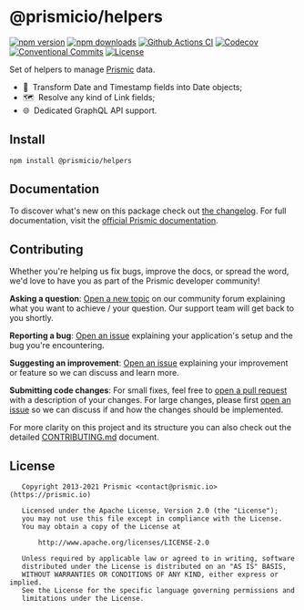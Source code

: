 # @prismicio/helpers

[![npm version][npm-version-src]][npm-version-href]
[![npm downloads][npm-downloads-src]][npm-downloads-href]
[![Github Actions CI][github-actions-ci-src]][github-actions-ci-href]
[![Codecov][codecov-src]][codecov-href]
[![Conventional Commits][conventional-commits-src]][conventional-commits-href]
[![License][license-src]][license-href]

Set of helpers to manage [Prismic][prismic] data.

- 📅 &nbsp;Transform Date and Timestamp fields into Date objects;
- 🗺 &nbsp;Resolve any kind of Link fields;
- 🌐 &nbsp;Dedicated GraphQL API support.

## Install

```bash
npm install @prismicio/helpers
```

## Documentation

To discover what's new on this package check out [the changelog][changelog]. For full documentation, visit the [official Prismic documentation][prismic-docs].

## Contributing

Whether you're helping us fix bugs, improve the docs, or spread the word, we'd love to have you as part of the Prismic developer community!

**Asking a question**: [Open a new topic][forum-question] on our community forum explaining what you want to achieve / your question. Our support team will get back to you shortly.

**Reporting a bug**: [Open an issue][repo-bug-report] explaining your application's setup and the bug you're encountering.

**Suggesting an improvement**: [Open an issue][repo-feature-request] explaining your improvement or feature so we can discuss and learn more.

**Submitting code changes**: For small fixes, feel free to [open a pull request][repo-pull-requests] with a description of your changes. For large changes, please first [open an issue][repo-feature-request] so we can discuss if and how the changes should be implemented.

For more clarity on this project and its structure you can also check out the detailed [CONTRIBUTING.md][contributing] document.

## License

```
   Copyright 2013-2021 Prismic <contact@prismic.io> (https://prismic.io)

   Licensed under the Apache License, Version 2.0 (the "License");
   you may not use this file except in compliance with the License.
   You may obtain a copy of the License at

       http://www.apache.org/licenses/LICENSE-2.0

   Unless required by applicable law or agreed to in writing, software
   distributed under the License is distributed on an "AS IS" BASIS,
   WITHOUT WARRANTIES OR CONDITIONS OF ANY KIND, either express or implied.
   See the License for the specific language governing permissions and
   limitations under the License.
```

<!-- Links -->

[prismic]: https://prismic.io
[prismic-docs]: https://prismic.io/docs/technical-reference/prismicio-helpers
[changelog]: ./CHANGELOG.md
[contributing]: ./CONTRIBUTING.md
[forum-question]: https://community.prismic.io/c/kits-and-dev-languages/javascript/14
[repo-bug-report]: https://github.com/prismicio/prismic-helpers/issues/new?assignees=&labels=bug&template=bug_report.md&title=
[repo-feature-request]: https://github.com/prismicio/prismic-helpers/issues/new?assignees=&labels=enhancement&template=feature_request.md&title=
[repo-pull-requests]: https://github.com/prismicio/prismic-helpers/pulls

<!-- Badges -->

[npm-version-src]: https://img.shields.io/npm/v/@prismicio/helpers/latest.svg
[npm-version-href]: https://npmjs.com/package/@prismicio/helpers
[npm-downloads-src]: https://img.shields.io/npm/dm/@prismicio/helpers.svg
[npm-downloads-href]: https://npmjs.com/package/@prismicio/helpers
[github-actions-ci-src]: https://github.com/prismicio/prismic-helpers/workflows/ci/badge.svg
[github-actions-ci-href]: https://github.com/prismicio/prismic-helpers/actions?query=workflow%3Aci
[codecov-src]: https://img.shields.io/codecov/c/github/prismicio/prismic-helpers.svg
[codecov-href]: https://codecov.io/gh/prismicio/prismic-helpers
[conventional-commits-src]: https://img.shields.io/badge/Conventional%20Commits-1.0.0-yellow.svg
[conventional-commits-href]: https://conventionalcommits.org
[license-src]: https://img.shields.io/npm/l/@prismicio/helpers.svg
[license-href]: https://npmjs.com/package/@prismicio/helpers
